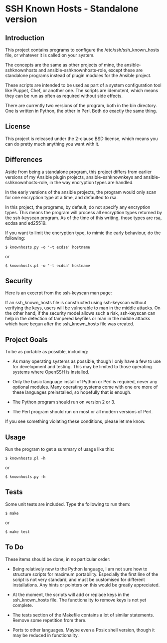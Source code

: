 # SSH Known Hosts - Standalone version


## Introduction

This project contains programs to configure the /etc/ssh/ssh_known_hosts file, or whatever it is called on your system.

The concepts are the same as other projects of mine, the ansible-sshknownhosts and ansible-sshknownhosts-role, except these are standalone programs instead of plugin modules for the Ansible project.

These scripts are intended to be used as part of a system configuration tool like Puppet, Chef, or another one. The scripts are idemotent, which means they can be run as often as required without side effects.

There are currently two versions of the program, both in the bin directory. One is written in Python, the other in Perl. Both do exactly the same thing.


## License

This project is released under the 2-clause BSD license, which means you can do pretty much anything you want with it.


## Differences

Aside from being a standalone program, this project differs from earlier versions of my Ansible plugin projects, ansible-sshknownkeys and ansible-sshknownhosts-role, in the way encryption types are handled.

In the early versions of the ansible projects, the program would only scan for one encryption type at a time, and defaulted to rsa.

In this project, the programs, by default, do not specify any encryption types. This means the program will process all encryption types returned by the ssh-keyscan program. As of the time of this writing, those types are rsa, ecdsa and ed25519.

If you want to limit the encryption type, to mimic the early behaviour, do the following:

    $ knownhosts.py -o '-t ecdsa' hostname

or

    $ knownhosts.pl -o '-t ecdsa' hostname


## Security

Here is an excerpt from the ssh-keyscan man page:

If an ssh_known_hosts file is constructed using ssh-keyscan without verifying the keys, users will be vulnerable to man in the middle attacks. On the other hand, if the security model allows such a risk, ssh-keyscan can help in the detection of tampered keyfiles or man in the middle attacks which have begun after the ssh_known_hosts file was created.


## Project Goals

To be as portable as possible, including:

- As many operating systems as possible, though I only have a few to use for development and testing. This may be limited to those operating systems where OpenSSH is installed.

- Only the basic language install of Python or Perl is required, never any optional modules. Many operating systems come with one ore more of these languages preinstalled, so hopefully that is enough.

- The Python program should run on version 2 or 3.

- The Perl program should run on most or all modern versions of Perl.

If you see something violating these conditions, please let me know.


## Usage

Run the program to get a summary of usage like this:

    $ knownhosts.pl -h

or

    $ knownhosts.py -h


## Tests

Some unit tests are included. Type the following to run them:

    $ make

or

    $ make test


## To Do

These items should be done, in no particular order:

- Being relatively new to the Python language, I am not sure how to structure scripts for maximum portability. Especially the first line of the script is not very standard, and must be customised for different installations. Any hints or pointers on this would be greatly appreciated.

- At the moment, the scripts will add or replace keys in the ssh_known_hosts file. The functionality to remove keys is not yet complete.

- The tests section of the Makefile contains a lot of similar statements. Remove some repetition from there.

- Ports to other languages. Maybe even a Posix shell version, though it may be reduced in functionality.
